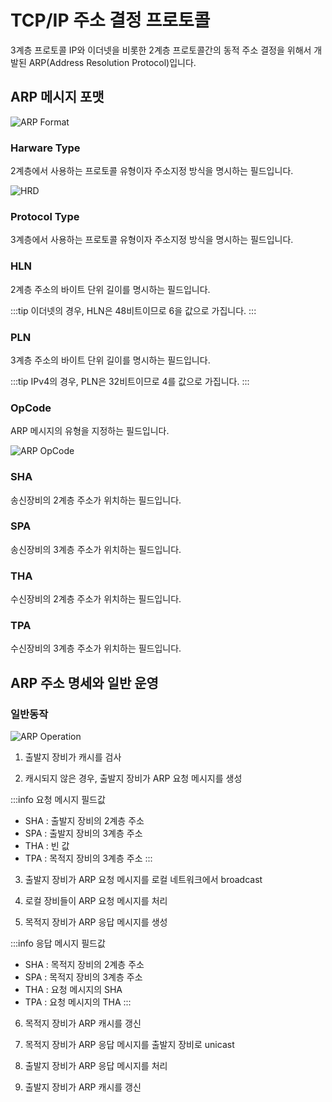 # TCP/IP 주소 결정 프로토콜

3계층 프로토콜 IP와 이더넷을 비롯한 2계층 프로토콜간의 동적 주소 결정을 위해서 개발된 ARP(Address Resolution Protocol)입니다.

## ARP 메시지 포맷

<Image src="../_images/arp_format.png" alt="ARP Format" />

### Harware Type

2계층에서 사용하는 프로토콜 유형이자 주소지정 방식을 명시하는 필드입니다.

<Image src="../_images/hrd.png" alt="HRD" />

### Protocol Type

3계층에서 사용하는 프로토콜 유형이자 주소지정 방식을 명시하는 필드입니다.

### HLN

2계층 주소의 바이트 단위 길이를 명시하는 필드입니다.

:::tip
이더넷의 경우, HLN은 48비트이므로 6을 값으로 가집니다.
:::

### PLN

3계층 주소의 바이트 단위 길이를 명시하는 필드입니다.

:::tip
IPv4의 경우, PLN은 32비트이므로 4를 값으로 가집니다.
:::

### OpCode

ARP 메시지의 유형을 지정하는 필드입니다.

<Image src="../_images/arp_opcode.png" alt="ARP OpCode" />

### SHA

송신장비의 2계층 주소가 위치하는 필드입니다.

### SPA

송신장비의 3계층 주소가 위치하는 필드입니다.

### THA

수신장비의 2계층 주소가 위치하는 필드입니다.

### TPA

수신장비의 3계층 주소가 위치하는 필드입니다.

## ARP 주소 명세와 일반 운영

### 일반동작

<Image src="../_images/arp_operation.png" alt="ARP Operation" />

1. 출발지 장비가 캐시를 검사

2. 캐시되지 않은 경우, 출발지 장비가 ARP 요청 메시지를 생성

:::info 요청 메시지 필드값

- SHA : 출발지 장비의 2계층 주소
- SPA : 출발지 장비의 3계층 주소
- THA : 빈 값
- TPA : 목적지 장비의 3계층 주소
  :::

3. 출발지 장비가 ARP 요청 메시지를 로컬 네트워크에서 broadcast

4. 로컬 장비들이 ARP 요청 메시지를 처리

5. 목적지 장비가 ARP 응답 메시지를 생성

:::info 응답 메시지 필드값

- SHA : 목적지 장비의 2계층 주소
- SPA : 목적지 장비의 3계층 주소
- THA : 요청 메시지의 SHA
- TPA : 요청 메시지의 THA
  :::

6. 목적지 장비가 ARP 캐시를 갱신

7. 목적지 장비가 ARP 응답 메시지를 출발지 장비로 unicast

8. 출발지 장비가 ARP 응답 메시지를 처리

9. 출발지 장비가 ARP 캐시를 갱신
